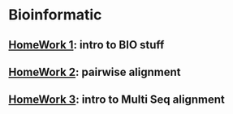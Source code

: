 # Bioinformatic
## [HomeWork 1](https://github.com/amirrezarajabi/Bioinformatic/tree/main/HW1): intro to BIO stuff

## [HomeWork 2](https://github.com/amirrezarajabi/Bioinformatic/tree/main/HW2): pairwise alignment

## [HomeWork 3](https://github.com/amirrezarajabi/Bioinformatic/tree/main/HW3): intro to Multi Seq alignment